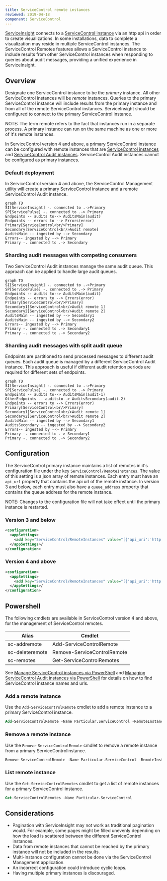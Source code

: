 ```yaml
---
title: ServiceControl remote instances
reviewed: 2019-04-18
component: ServiceControl
---
```


[ServiceInsight](/serviceinsight/) connects to a [ServiceControl instance](/servicecontrol/servicecontrol-instances/) via an http api in order to create visualizations. In some installations, data to complete a visualization may reside in multiple ServiceControl instances. The ServiceControl Remotes features allows a ServiceControl instance to include results from other ServiceControl instances when responding to queries about audit messages, providing a unified experience in ServiceInsight.


## Overview

Designate one ServiceControl instance to be the _primary_ instance. All other ServiceControl instances will be _remote_ instances. Queries to the primary ServiceControl instance will include results from the primary instance and from all of the remote ServiceControl instances. ServiceInsight should be configured to connect to the primary ServiceControl instance.

NOTE: The term remote refers to the fact that instances run in a separate process. A primary instance can run on the same machine as one or more of it's remote instances.

In ServiceControl version 4 and above, a primary ServiceControl instance can be configured with remote instances that are [ServiceControl instances](/servicecontrol/servicecontrol-instances/) and [ServiceControl Audit instances](/servicecontrol/audit-instances/). ServiceControl Audit instances cannot be configured as primary instances.


### Default deployment

In ServiceControl version 4 and above, the ServiceControl Management utility will create a primary ServiceControl instance and a remote ServiceControl Audit instance.

```mermaid
graph TD
SI[ServiceInsight] -. connected to .->Primary
SP[ServicePulse] -. connected to .-> Primary
Endpoints -- audits to--> AuditsMain(audit)
Endpoints -- errors to --> Errors(error)
Primary[ServiceControl<br/>Primary]
Secondary[ServiceControl<br/>Audit remote]
AuditsMain -- ingested by --> Secondary
Errors-- ingested by --> Primary
Primary -. connected to .-> Secondary
```


### Sharding audit messages with competing consumers

Two ServiceControl Audit instances manage the same audit queue. This approach can be applied to handle large audit queues.

```mermaid
graph TD
SI[ServiceInsight] -. connected to .->Primary
SP[ServicePulse] -. connected to .-> Primary
Endpoints -- audits to--> AuditsMain(audit)
Endpoints -- errors to --> Errors(error)
Primary[ServiceControl<br/>Primary]
Secondary1[ServiceControl<br/>Audit remote 1]
Secondary2[ServiceControl<br/>Audit remote 2]
AuditsMain -- ingested by --> Secondary1
AuditsMain -- ingested by --> Secondary2
Errors-- ingested by --> Primary
Primary -. connected to .-> Secondary1
Primary -. connected to .-> Secondary2
```


### Sharding audit messages with split audit queue

Endpoints are partitioned to send processed messages to different audit queues. Each audit queue is managed by a different ServiceControl Audit instance. This approach is useful if different audit retention periods are required for different sets of endpoints. 

```mermaid
graph TD
SI[ServiceInsight] -. connected to .->Primary
SP[ServicePulse] -. connected to .-> Primary
Endpoints -- audits to--> AuditsMain(audit-1)
OtherEndpoints -- auditsto--> AuditsSecondary(audit-2)
Endpoints -- errors to --> Errors(error)
Primary[ServiceControl<br/>Primary]
Secondary1[ServiceControl<br/>Audit remote 1]
Secondary2[ServiceControl<br/>Audit remote 2]
AuditsMain -- ingested by --> Secondary1
AuditsSecondary -- ingested by --> Secondary2
Errors-- ingested by --> Primary
Primary -. connected to .-> Secondary1
Primary -. connected to .-> Secondary2
```


## Configuration

The ServiceControl primary instance maintains a list of remotes in it's configuration file under the key `ServiceControl/RemoteInstances`. The value of this setting is a json array of remote instances. Each entry must have an `api_url` property that contains the api url of the remote instance. In version 3 and below, each entry must also have a `queue_address` property that contains the queue address for the remote instance. 

NOTE: Changes to the configuration file will not take effect until the primary instance is restarted.


### Version 3 and below

```xml
<configuration>
  <appSettings>
    <add key="ServiceControl/RemoteInstances" value="[{'api_uri':'http://localhost:33334/api', 'queue_address':'Particular.ServiceControl.Remote'}]"/>
  </appSettings>/
</configuration>
```


### Version 4 and above

```xml
<configuration>
  <appSettings>
    <add key="ServiceControl/RemoteInstances" value="[{'api_uri':'http://localhost:33334/api'}]"/>
  </appSettings>/
</configuration>
```


## Powershell

The following cmdlets are available in ServiceControl version 4 and above, for the management of ServiceControl remotes.

| Alias                  | Cmdlet                                        |
| ---------------------- | --------------------------------------------- |
| sc-addremote           | Add-ServiceControlRemote                      |
| sc-deleteremote        | Remove-ServiceControlRemote                   |
| sc-remotes             | Get-ServiceControlRemotes                     |

See [Manage ServiceControl instances via PowerShell](/servicecontrol/installation-powershell.md) and [Managing ServiceControl Audit instances via PowerShell](/servicecontrol/audit-instances/installation-powershell.md) for details on how to find ServiceControl instance names and urls.


### Add a remote instance

Use the `Add-ServiceControlRemote` cmdlet to add a remote instance to a primary ServiceControl instance.

```ps
Add-ServiceControlRemote -Name Particular.ServiceControl -RemoteInstanceAddress "http://localhost:44444/api"
```


### Remove a remote instance

Use the `Remove-ServiceControlRemote` cmdlet to remove a remote instance from a primary ServiceControlInstance.

```ps
Remove-ServiceControlRemote -Name Particular.ServiceControl -RemoteInstanceAddress "http://localhost:44444/api"
```


### List remote instance

Use the `Get-ServiceControlRemotes` cmdlet to get a list of remote instances for a primary ServiceControl instance.

```ps
Get-ServiceControlRemotes -Name Particular.ServiceControl
```


## Considerations

- Pagination with ServiceInsight may not work as traditional pagination would. For example, some pages might be filled unevenly depending on how the load is scattered between the different ServiceControl instances.
- Data from remote instances that cannot be reached by the primary instance will not be included in the results.
- Multi-instance configuration cannot be done via the ServiceControl Management application.
- An incorrect configuration could introduce cyclic loops.
- Having multiple primary instances is discouraged.